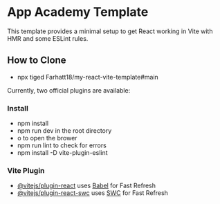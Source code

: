 # App Academy Template

This template provides a minimal setup to get React working in Vite with HMR and some ESLint rules.

## How to Clone

- npx tiged Farhatt18/my-react-vite-template#main <new-project-name>

Currently, two official plugins are available:

### Install

- npm install
- npm run dev in the root directory
- o to open the brower
- npm run lint to check for errors
- npm install -D vite-plugin-eslint

### Vite Plugin

- [@vitejs/plugin-react](https://github.com/vitejs/vite-plugin-react/blob/main/packages/plugin-react/README.md) uses [Babel](https://babeljs.io/) for Fast Refresh
- [@vitejs/plugin-react-swc](https://github.com/vitejs/vite-plugin-react-swc) uses [SWC](https://swc.rs/) for Fast Refresh
